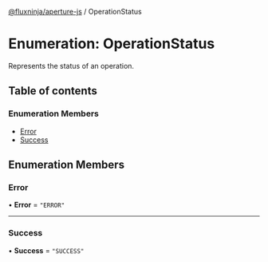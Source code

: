 [@fluxninja/aperture-js](../README.md) / OperationStatus

# Enumeration: OperationStatus

Represents the status of an operation.

## Table of contents

### Enumeration Members

- [Error](OperationStatus.md#error)
- [Success](OperationStatus.md#success)

## Enumeration Members

### Error

• **Error** = ``"ERROR"``

___

### Success

• **Success** = ``"SUCCESS"``
